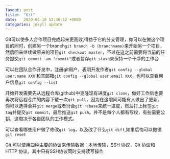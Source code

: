 ```yaml
---
layout: post
title:  "Git"
date:   2020-06-18 12:46:52 +0800
categories: jekyll update
---
```

Git可以使多人合作项目完成起来更高效,得益于它的分支管理，你可以在做这个项目的同时，创建另一个branch`git branch -b (branchname)`来开始另一个项目，然后回来继续做原来的项目`git checkout master`，不过在这之前需要将当前的任务提交`git commit -am "commit"`或者暂存`git stash`来保持一个干净的工作台

可以在团队合作开发中，注册git用户，表明开发作者`git config --global user.name XXX` 和其邮箱`git config --global user.email XXX`，也可以查看用户信息`git config --list `

开始开发需要先从远程仓库(github)中克隆现有进度`git clone`，做好工作后也要再次将远程仓库的内容下载一次`git pull`，因为在这期间可能有人做出了更新，你可以选择合并`git merge`或者衍合`git rebase`来统一进度，然后打上标签`git tag`并提交`git commit`，最后推送`git push`。并不是每个人都有写权，有些需要公钥，这取决于各自团队的工作模式。

可以查看哪些用户做了修改`git log`，以及改了什么`git diff`,如果后悔可以撤销`git reset`

Git 可以使用四种主要的协议来传输数据：本地传输，SSH 协议，Git 协议和 HTTP 协议。其中只有SSH协议同时支持读写操作
